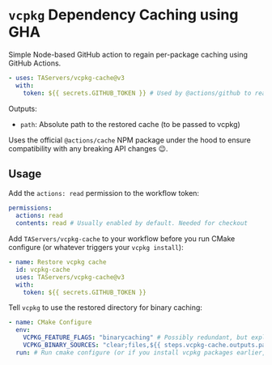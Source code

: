 # `vcpkg` Dependency Caching using GHA

Simple Node-based GitHub action to regain per-package caching using GitHub Actions.

```yaml
- uses: TAServers/vcpkg-cache@v3
  with:
    token: ${{ secrets.GITHUB_TOKEN }} # Used by @actions/github to read the cache entries in your repo prefixed with `vcpkg-`. Couldn't see a way with just `@actions/cache` to pull everything without needing a token
```

Outputs:

- `path`: Absolute path to the restored cache (to be passed to vcpkg)

Uses the official `@actions/cache` NPM package under the hood to ensure compatibility with any breaking API changes 😉.

## Usage

Add the `actions: read` permission to the workflow token:

```yaml
permissions:
  actions: read
  contents: read # Usually enabled by default. Needed for checkout
```

Add `TAServers/vcpkg-cache` to your workflow before you run CMake configure (or whatever triggers your `vcpkg install`):

```yaml
- name: Restore vcpkg cache
  id: vcpkg-cache
  uses: TAServers/vcpkg-cache@v3
  with:
    token: ${{ secrets.GITHUB_TOKEN }}
```

Tell `vcpkg` to use the restored directory for binary caching:

```yaml
- name: CMake Configure
  env:
    VCPKG_FEATURE_FLAGS: "binarycaching" # Possibly redundant, but explicitly sets the binary caching feature flag
    VCPKG_BINARY_SOURCES: "clear;files,${{ steps.vcpkg-cache.outputs.path }},readwrite"
  run: # Run cmake configure (or if you install vcpkg packages earlier, add the env var there
```
